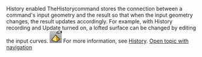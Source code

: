 ---
---

History enabled
TheHistorycommand stores the connection between a command's input geometry and the result so that when the input geometry changes, the result updates accordingly.
For example, with History recording and Update turned on, a lofted surface can be changed by editing the input curves.
![images/history.png](images/history.png)For more information, see [History](history.html).
 [Open topic with navigation](historyenabled.html) 

